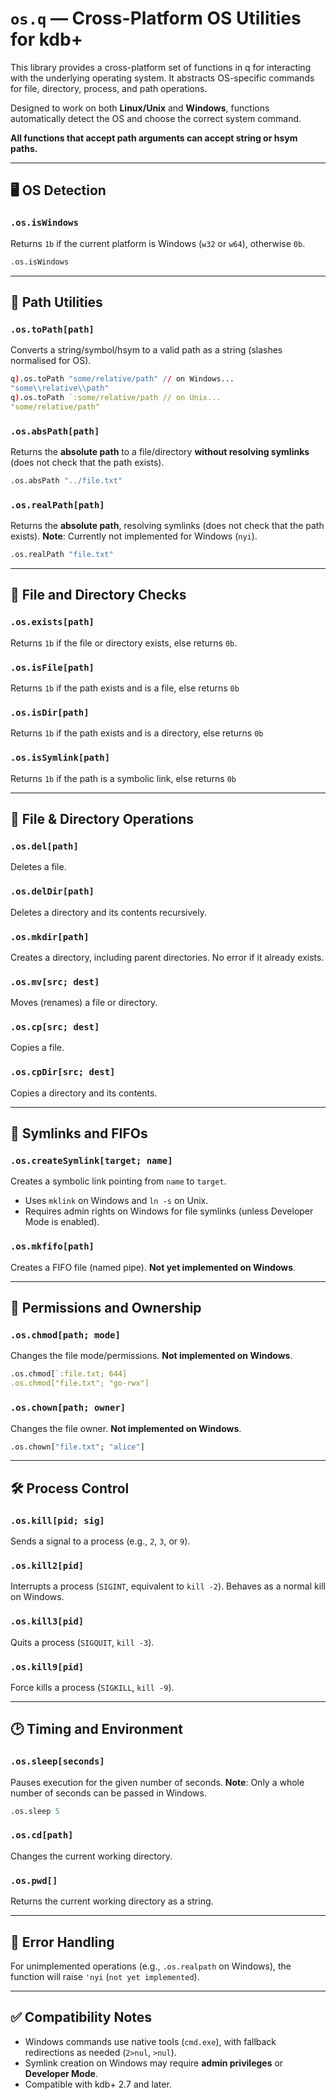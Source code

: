 # `os.q` — Cross-Platform OS Utilities for kdb+

This library provides a cross-platform set of functions in q for interacting with the underlying operating system. It abstracts OS-specific commands for file, directory, process, and path operations.

Designed to work on both **Linux/Unix** and **Windows**, functions automatically detect the OS and choose the correct system command.

**All functions that accept path arguments can accept string or hsym paths.**

---

## :desktop_computer: OS Detection

### `.os.isWindows`
Returns `1b` if the current platform is Windows (`w32` or `w64`), otherwise `0b`.

```q
.os.isWindows
```

---

## :file_folder: Path Utilities

### `.os.toPath[path]`
Converts a string/symbol/hsym to a valid path as a string (slashes normalised for OS).

```q
q).os.toPath "some/relative/path" // on Windows...
"some\\relative\\path"
q).os.toPath `:some/relative/path // on Unix...
"some/relative/path"
```

### `.os.absPath[path]`
Returns the **absolute path** to a file/directory **without resolving symlinks** (does not check that the path exists).

```q
.os.absPath "../file.txt"
```

### `.os.realPath[path]`
Returns the **absolute path**, resolving symlinks (does not check that the path exists).
**Note**: Currently not implemented for Windows (`nyi`).

```q
.os.realPath "file.txt"
```

---

## :open_file_folder: File and Directory Checks

### `.os.exists[path]`
Returns `1b` if the file or directory exists, else returns `0b`.

### `.os.isFile[path]`
Returns `1b` if the path exists and is a file, else returns `0b`

### `.os.isDir[path]`
Returns `1b` if the path exists and is a directory, else returns `0b`

### `.os.isSymlink[path]`
Returns `1b` if the path is a symbolic link, else returns `0b`

---

## :file_folder: File & Directory Operations

### `.os.del[path]`
Deletes a file.

### `.os.delDir[path]`
Deletes a directory and its contents recursively.

### `.os.mkdir[path]`
Creates a directory, including parent directories. No error if it already exists.

### `.os.mv[src; dest]`
Moves (renames) a file or directory.

### `.os.cp[src; dest]`
Copies a file.

### `.os.cpDir[src; dest]`
Copies a directory and its contents.

---

## :link: Symlinks and FIFOs

### `.os.createSymlink[target; name]`
Creates a symbolic link pointing from `name` to `target`.

- Uses `mklink` on Windows and `ln -s` on Unix.
- Requires admin rights on Windows for file symlinks (unless Developer Mode is enabled).

### `.os.mkfifo[path]`
Creates a FIFO file (named pipe).
**Not yet implemented on Windows**.

---

## :no_entry_sign: Permissions and Ownership

### `.os.chmod[path; mode]`
Changes the file mode/permissions.
**Not implemented on Windows**.

```q
.os.chmod[`:file.txt; 644]
.os.chmod["file.txt"; "go-rwx"]
```

### `.os.chown[path; owner]`
Changes the file owner.
**Not implemented on Windows**.

```q
.os.chown["file.txt"; "alice"]
```

---

## :hammer_and_wrench: Process Control

### `.os.kill[pid; sig]`
Sends a signal to a process (e.g., `2`, `3`, or `9`).

### `.os.kill2[pid]`
Interrupts a process (`SIGINT`, equivalent to `kill -2`). Behaves as a normal kill on Windows.

### `.os.kill3[pid]`
Quits a process (`SIGQUIT`, `kill -3`).

### `.os.kill9[pid]`
Force kills a process (`SIGKILL`, `kill -9`).

---

## :clock2: Timing and Environment

### `.os.sleep[seconds]`
Pauses execution for the given number of seconds.
**Note**: Only a whole number of seconds can be passed in Windows.

```q
.os.sleep 5
```

### `.os.cd[path]`
Changes the current working directory.

### `.os.pwd[]`
Returns the current working directory as a string.

---

## :test_tube: Error Handling

For unimplemented operations (e.g., `.os.realpath` on Windows), the function will raise `'nyi` (`not yet implemented`).

---

## :white_check_mark: Compatibility Notes

- Windows commands use native tools (`cmd.exe`), with fallback redirections as needed (`2>nul`, `>nul`).
- Symlink creation on Windows may require **admin privileges** or **Developer Mode**.
- Compatible with kdb+ 2.7 and later.
